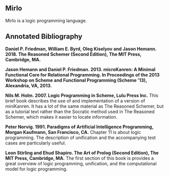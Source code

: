 Mirlo
-----
Mirlo is a logic programming language.

Annotated Bibliography
----------------------
**Daniel P. Friedman, William E. Byrd, Oleg Kiselyov and Jason Hemann. 2018. The Reasoned Schemer (Second Edition), The MIT Press, Cambridge, MA.**

**Jason Hemann and Daniel P. Friedman. 2013. microKanren: A Minimal Functional Core for Relational Programming. In Proceedings of the 2013 Workshop on Scheme and Functional Programming (Scheme '13), Alexandria, VA, 2013.**

**Nils M. Holm. 2007. Logic Programming in Scheme, Lulu Press Inc.**
This brief book describes the use of and implementation of a version of miniKanren. It has a lot of the same material as The Reasoned Schemer, but as a tutorial text rather than the Socratic method used in The Reasoned Schemer, which makes it easier to locate information.

**Peter Norvig. 1991. Paradigms of Artificial Intelligence Programming, Morgan Kaufmann, San Francisco, CA.**
Chapter 11 is about logic programming. The description of unification and the accompanying test cases are particularly useful.

**Leon Stirling and Ehud Shapiro. The Art of Prolog (Second Edition), The MIT Press, Cambridge, MA.**
The first section of this book is provides a great overview of logic programming, unification, and the computational model
for logic programming.
